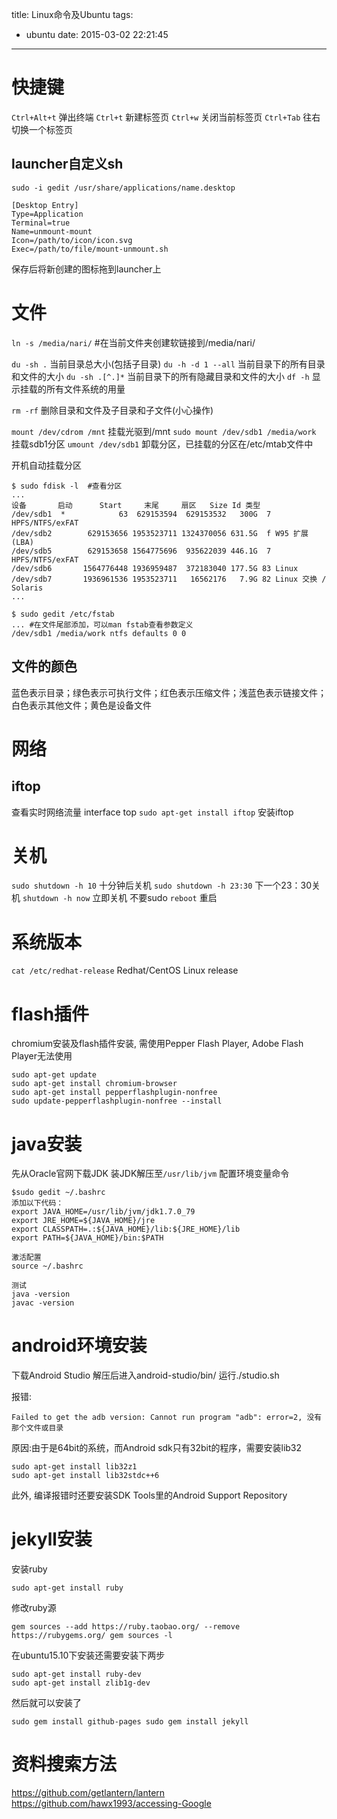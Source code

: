 title: Linux命令及Ubuntu
tags:
  - ubuntu
date: 2015-03-02 22:21:45

---

# 快捷键
``Ctrl+Alt+t`` 弹出终端
``Ctrl+t`` 新建标签页
``Ctrl+w`` 关闭当前标签页
``Ctrl+Tab`` 往右切换一个标签页

## launcher自定义sh
```
sudo -i gedit /usr/share/applications/name.desktop

[Desktop Entry]
Type=Application
Terminal=true
Name=unmount-mount
Icon=/path/to/icon/icon.svg
Exec=/path/to/file/mount-unmount.sh
```
保存后将新创建的图标拖到launcher上


# 文件
``ln -s /media/nari/`` #在当前文件夹创建软链接到/media/nari/

``du -sh .`` 当前目录总大小(包括子目录)
``du -h -d 1 --all`` 当前目录下的所有目录和文件的大小
``du -sh .[^.]*`` 当前目录下的所有隐藏目录和文件的大小
``df -h`` 显示挂载的所有文件系统的用量

``rm -rf`` 删除目录和文件及子目录和子文件(小心操作)

``mount /dev/cdrom /mnt`` 挂载光驱到/mnt
``sudo mount /dev/sdb1 /media/work`` 挂载sdb1分区
``umount /dev/sdb1`` 卸载分区，已挂载的分区在/etc/mtab文件中

开机自动挂载分区
```
$ sudo fdisk -l  #查看分区
...
设备       启动      Start     末尾     扇区   Size Id 类型
/dev/sdb1  *            63  629153594  629153532   300G  7 HPFS/NTFS/exFAT
/dev/sdb2        629153656 1953523711 1324370056 631.5G  f W95 扩展 (LBA)
/dev/sdb5        629153658 1564775696  935622039 446.1G  7 HPFS/NTFS/exFAT
/dev/sdb6       1564776448 1936959487  372183040 177.5G 83 Linux
/dev/sdb7       1936961536 1953523711   16562176   7.9G 82 Linux 交换 / Solaris
...

$ sudo gedit /etc/fstab
... #在文件尾部添加，可以man fstab查看参数定义
/dev/sdb1 /media/work ntfs defaults 0 0    
```

## 文件的颜色
蓝色表示目录；绿色表示可执行文件；红色表示压缩文件；浅蓝色表示链接文件；白色表示其他文件；黄色是设备文件

# 网络
## iftop
查看实时网络流量 interface top
``sudo apt-get install iftop`` 安装iftop 

# 关机
``sudo shutdown -h 10`` 十分钟后关机
``sudo shutdown -h 23:30`` 下一个23：30关机 
``shutdown -h now`` 立即关机 不要sudo
``reboot`` 重启

# 系统版本
``cat /etc/redhat-release`` Redhat/CentOS Linux release

# flash插件
chromium安装及flash插件安装, 需使用Pepper Flash Player, Adobe Flash Player无法使用
```
sudo apt-get update
sudo apt-get install chromium-browser
sudo apt-get install pepperflashplugin-nonfree
sudo update-pepperflashplugin-nonfree --install
```

# java安装
先从Oracle官网下载JDK
装JDK解压至``/usr/lib/jvm``
配置环境变量命令
```
$sudo gedit ~/.bashrc
添加以下代码：
export JAVA_HOME=/usr/lib/jvm/jdk1.7.0_79   
export JRE_HOME=${JAVA_HOME}/jre  
export CLASSPATH=.:${JAVA_HOME}/lib:${JRE_HOME}/lib  
export PATH=${JAVA_HOME}/bin:$PATH

激活配置
source ~/.bashrc

测试
java -version
javac -version
```

# android环境安装
下载Android Studio
解压后进入android-studio/bin/
运行./studio.sh

报错:
```
Failed to get the adb version: Cannot run program "adb": error=2, 没有那个文件或目录
```
原因:由于是64bit的系统，而Android sdk只有32bit的程序，需要安装lib32
```
sudo apt-get install lib32z1
sudo apt-get install lib32stdc++6
```
此外, 编译报错时还要安装SDK Tools里的Android Support Repository

# jekyll安装

安装ruby
```
sudo apt-get install ruby
```

修改ruby源 
```
gem sources --add https://ruby.taobao.org/ --remove https://rubygems.org/ gem sources -l 
```

在ubuntu15.10下安装还需要安装下两步
``` 
sudo apt-get install ruby-dev 
sudo apt-get install zlib1g-dev 
```

然后就可以安装了 
```
sudo gem install github-pages sudo gem install jekyll
```

# 资料搜索方法
https://github.com/getlantern/lantern
https://github.com/hawx1993/accessing-Google